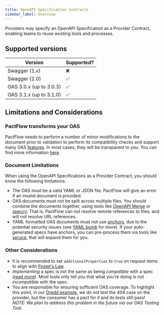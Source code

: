 ```yaml
---
title: OpenAPI Specification Contracts
sidebar_label: Overview
---
```


Providers may specify an OpenAPI Specification as a Provider Contract, enabling teams to reuse existing tools and processes.

## Supported versions

| Version                 | Supported? |
| ------------------------| ---------- |
| Swagger (1.x)           | ❌         |
| Swagger (2.0)           | ✅         |
| OAS 3.0.x (up to 3.0.3) | ✅         |
| OAS 3.1.x (up to 3.1.0) | ✅         |

## Limitations and Considerations

### PactFlow transforms your OAS

PactFlow needs to perform a number of minor modifications to the document prior to validation to perform its compatibility checks and support many OAS [features](/docs/bi-directional-contract-testing/contracts/oas/features). In most cases, they will be transparent to you. You can find more information [here](/docs/bi-directional-contract-testing/contracts/oas/keyword-support).

### Document Limitations

When using the OpenAPI Specifications as a Provider Contract, you should know the following limitations.

- The OAS must be a valid YAML or JSON file. PactFlow will give an error if an invalid document is provided.
- OAS documents must not be split across multiple files. You should combine the documents together, using tools like [OpenAPI Merge](https://github.com/robertmassaioli/openapi-merge) or [speccy](https://www.npmjs.com/package/speccy). That is, PactFlow can not resolve remote references to files, and will not resolve URL references.
- YAML formatted OAS documents must not use [anchors](https://yaml.org/spec/1.2.2/#3222-anchors-and-aliases), due to the potential security issues (see [YAML bomb](https://en.wikipedia.org/wiki/Billion_laughs_attack) for more). If your auto-generated specs have anchors, you can pre-process them via tools like [spruce](https://github.com/geofffranks/spruce), that will expand them for you.

### Other Considerations

- It is recommended to set `additionalProperties` to `true` on request items to align with [Postel's Law](https://en.wikipedia.org/wiki/Robustness_principle).
- _Implementing_ a spec is not the same as being _compatible_ with a spec ([read more](https://pactflow.io/blog/contract-testing-using-json-schemas-and-open-api-part-1/)). Most tools only tell you that what you’re doing is _not incompatible_ with the spec.
- You are responsible for ensuring sufficient OAS coverage. To highlight this point, in our [Dredd example](https://github.com/pactflow/example-bi-directional-provider-dredd), we do _not_ test the 404 case on the provider, but the consumer has a pact for it and its tests still pass! _NOTE: We plan to address this problem in the future via our OAS Testing Tool_.
